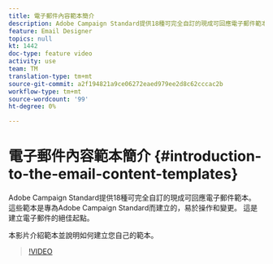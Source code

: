 ```yaml
---
title: 電子郵件內容範本簡介
description: Adobe Campaign Standard提供18種可完全自訂的現成可回應電子郵件範本。  這些範本是專為Adobe Campaign Standard而建立的，易於操作和變更。 這是建立電子郵件的絕佳起點。
feature: Email Designer
topics: null
kt: 1442
doc-type: feature video
activity: use
team: TM
translation-type: tm+mt
source-git-commit: a2f194821a9ce06272eaed979ee2d8c62cccac2b
workflow-type: tm+mt
source-wordcount: '99'
ht-degree: 0%

---
```



# 電子郵件內容範本簡介 {#introduction-to-the-email-content-templates}

Adobe Campaign Standard提供18種可完全自訂的現成可回應電子郵件範本。 這些範本是專為Adobe Campaign Standard而建立的，易於操作和變更。 這是建立電子郵件的絕佳起點。

本影片介紹範本並說明如何建立您自己的範本。

>[!VIDEO](https://video.tv.adobe.com/v/23106?quality=12)
